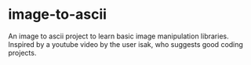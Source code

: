 # image-to-ascii
An image to ascii project to learn basic image manipulation libraries. Inspired by a youtube video by the user isak, who suggests good coding projects.

